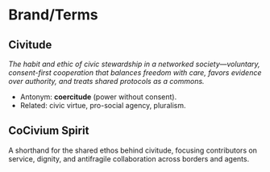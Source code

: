<!-- status: stub; target: 150+ words -->
<!-- status: stub; target: 150+ words -->
<!-- status: stub; target: 150+ words -->
<!-- status: stub; target: 150+ words -->
<!-- status: stub; target: 150+ words -->
<!-- status: stub; target: 150+ words -->
<!-- status: stub; target: 150+ words -->
# Brand/Terms

## Civitude
*The habit and ethic of civic stewardship in a networked society—voluntary, consent-first cooperation that balances freedom with care, favors evidence over authority, and treats shared protocols as a commons.*

- Antonym: **coercitude** (power without consent).
- Related: civic virtue, pro-social agency, pluralism.

## CoCivium Spirit
A shorthand for the shared ethos behind civitude, focusing contributors on service, dignity, and antifragile collaboration across borders and agents.








